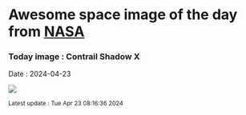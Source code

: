 
# Awesome space image of the day from [NASA](https://api.nasa.gov/)

### Today image : Contrail Shadow X
Date : 2024-04-23

![](https://apod.nasa.gov/apod/image/2404/ContrailX_Ekmen_960.jpg)

<small>Latest update : Tue Apr 23 08:16:36 2024</small>
        